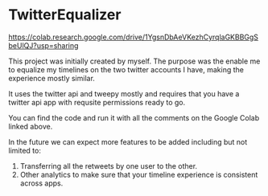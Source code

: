# TwitterEqualizer
https://colab.research.google.com/drive/1YgsnDbAeVKezhCyrqlaGKBBGgSbeUlQJ?usp=sharing

This project was initially created by myself. The purpose was the enable me to equalize my timelines on the two twitter accounts I have, making the experience mostly similar. 

It uses the twitter api and tweepy mostly and requires that you have a twitter api app with requsite permissions ready to go. 

You can find the code and run it with all the comments on the Google Colab linked above.

In the future we can expect more features to be added including but not limited to:

  1. Transferring all the retweets by one user to the other.
  2. Other analytics to make sure that your timeline experience is consistent across apps. 
